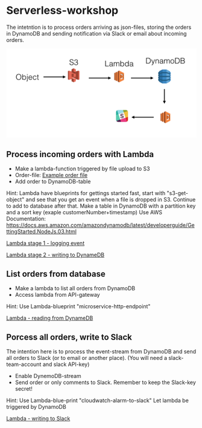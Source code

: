 # Serverless-workshop

The intetntion is to process orders arriving as json-files, storing 
the orders in DynamoDB and sending notification via Slack or email about
incoming orders.

![Architecture](arch.png)

## Process incoming orders with Lambda

* Make a lambda-function triggered by file upload to S3
 * Order-file: [Example order file](files/order.json)
* Add order to DynamoDB-table
  
Hint: 
Lambda have blueprints for gettings started fast, start with "s3-get-object" and see that you get an event when a file is dropped in S3. Continue to add to database after that. 
Make a table in DynamoDB with a partition key and a sort key (exaple customerNumber+timestamp)
Use AWS Documentation: 
https://docs.aws.amazon.com/amazondynamodb/latest/developerguide/GettingStarted.NodeJs.03.html

[Lambda stage 1 - logging event](files/lambda1-index.js)

[Lambda stage 2 - writing to DynameDB](files/lambda2-index.js)

## List orders from database

* Make a lambda to list all orders from DynamoDB
* Access lambda from API-gateway

Hint:
Use Lambda-blueprint "microservice-http-endpoint"

[Lambda - reading from DynameDB](files/lambda3-index.js)


## Porcess all orders, write to Slack
The intention here is to process the event-stream from DynamoDB and send all orders to Slack (or to email or another place).
(You will need a slack-team-account and slack API-key)
* Enable DynemoDB-stream
* Send order or only comments to Slack. Remember to keep the Slack-key secret!

Hint:
Use Lambda-blue-print "cloudwatch-alarm-to-slack"
Let lambda be triggered by DynamoDB  

[Lambda - writing to Slack](files/lambda4-index.js)

